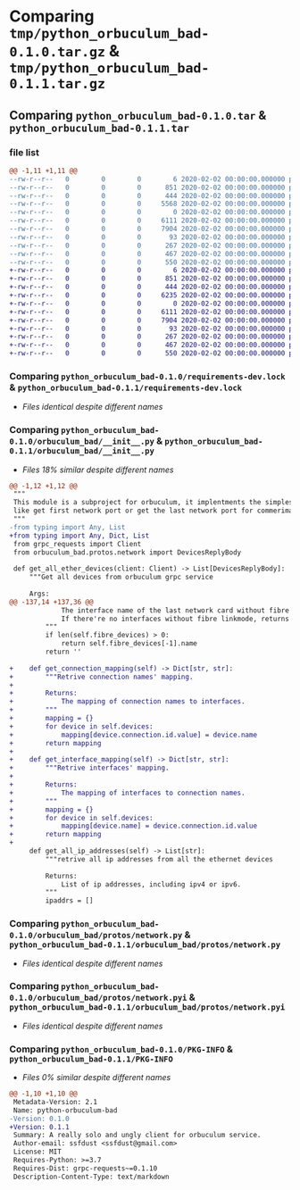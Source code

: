 # Comparing `tmp/python_orbuculum_bad-0.1.0.tar.gz` & `tmp/python_orbuculum_bad-0.1.1.tar.gz`

## Comparing `python_orbuculum_bad-0.1.0.tar` & `python_orbuculum_bad-0.1.1.tar`

### file list

```diff
@@ -1,11 +1,11 @@
--rw-r--r--   0        0        0        6 2020-02-02 00:00:00.000000 python_orbuculum_bad-0.1.0/.python-version
--rw-r--r--   0        0        0      851 2020-02-02 00:00:00.000000 python_orbuculum_bad-0.1.0/requirements-dev.lock
--rw-r--r--   0        0        0      444 2020-02-02 00:00:00.000000 python_orbuculum_bad-0.1.0/requirements.lock
--rw-r--r--   0        0        0     5568 2020-02-02 00:00:00.000000 python_orbuculum_bad-0.1.0/orbuculum_bad/__init__.py
--rw-r--r--   0        0        0        0 2020-02-02 00:00:00.000000 python_orbuculum_bad-0.1.0/orbuculum_bad/protos/__init__.py
--rw-r--r--   0        0        0     6111 2020-02-02 00:00:00.000000 python_orbuculum_bad-0.1.0/orbuculum_bad/protos/network.py
--rw-r--r--   0        0        0     7904 2020-02-02 00:00:00.000000 python_orbuculum_bad-0.1.0/orbuculum_bad/protos/network.pyi
--rw-r--r--   0        0        0       93 2020-02-02 00:00:00.000000 python_orbuculum_bad-0.1.0/.gitignore
--rw-r--r--   0        0        0      267 2020-02-02 00:00:00.000000 python_orbuculum_bad-0.1.0/README.md
--rw-r--r--   0        0        0      467 2020-02-02 00:00:00.000000 python_orbuculum_bad-0.1.0/pyproject.toml
--rw-r--r--   0        0        0      550 2020-02-02 00:00:00.000000 python_orbuculum_bad-0.1.0/PKG-INFO
+-rw-r--r--   0        0        0        6 2020-02-02 00:00:00.000000 python_orbuculum_bad-0.1.1/.python-version
+-rw-r--r--   0        0        0      851 2020-02-02 00:00:00.000000 python_orbuculum_bad-0.1.1/requirements-dev.lock
+-rw-r--r--   0        0        0      444 2020-02-02 00:00:00.000000 python_orbuculum_bad-0.1.1/requirements.lock
+-rw-r--r--   0        0        0     6235 2020-02-02 00:00:00.000000 python_orbuculum_bad-0.1.1/orbuculum_bad/__init__.py
+-rw-r--r--   0        0        0        0 2020-02-02 00:00:00.000000 python_orbuculum_bad-0.1.1/orbuculum_bad/protos/__init__.py
+-rw-r--r--   0        0        0     6111 2020-02-02 00:00:00.000000 python_orbuculum_bad-0.1.1/orbuculum_bad/protos/network.py
+-rw-r--r--   0        0        0     7904 2020-02-02 00:00:00.000000 python_orbuculum_bad-0.1.1/orbuculum_bad/protos/network.pyi
+-rw-r--r--   0        0        0       93 2020-02-02 00:00:00.000000 python_orbuculum_bad-0.1.1/.gitignore
+-rw-r--r--   0        0        0      267 2020-02-02 00:00:00.000000 python_orbuculum_bad-0.1.1/README.md
+-rw-r--r--   0        0        0      467 2020-02-02 00:00:00.000000 python_orbuculum_bad-0.1.1/pyproject.toml
+-rw-r--r--   0        0        0      550 2020-02-02 00:00:00.000000 python_orbuculum_bad-0.1.1/PKG-INFO
```

### Comparing `python_orbuculum_bad-0.1.0/requirements-dev.lock` & `python_orbuculum_bad-0.1.1/requirements-dev.lock`

 * *Files identical despite different names*

### Comparing `python_orbuculum_bad-0.1.0/orbuculum_bad/__init__.py` & `python_orbuculum_bad-0.1.1/orbuculum_bad/__init__.py`

 * *Files 18% similar despite different names*

```diff
@@ -1,12 +1,12 @@
 """
 This module is a subproject for orbuculum, it implentments the simplest function,
 like get first network port or get the last network port for commerimal projects.
 """
-from typing import Any, List
+from typing import Any, Dict, List
 from grpc_requests import Client
 from orbuculum_bad.protos.network import DevicesReplyBody
 
 def get_all_ether_devices(client: Client) -> List[DevicesReplyBody]:
     """Get all devices from orbuculum grpc service
 
     Args:
@@ -137,14 +137,36 @@
             The interface name of the last network card without fibre linkmode.
             If there're no interfaces without fibre linkmode, returns an empty string.
         """
         if len(self.fibre_devices) > 0:
             return self.fibre_devices[-1].name
         return ''
 
+    def get_connection_mapping(self) -> Dict[str, str]:
+        """Retrive connection names' mapping.
+
+        Returns:
+            The mapping of connection names to interfaces.
+        """
+        mapping = {}
+        for device in self.devices:
+            mapping[device.connection.id.value] = device.name
+        return mapping
+
+    def get_interface_mapping(self) -> Dict[str, str]:
+        """Retrive interfaces' mapping.
+
+        Returns:
+            The mapping of interfaces to connection names.
+        """
+        mapping = {}
+        for device in self.devices:
+            mapping[device.name] = device.connection.id.value
+        return mapping
+
     def get_all_ip_addresses(self) -> List[str]:
         """retrive all ip addresses from all the ethernet devices
 
         Returns:
             List of ip addresses, including ipv4 or ipv6.
         """
         ipaddrs = []
```

### Comparing `python_orbuculum_bad-0.1.0/orbuculum_bad/protos/network.py` & `python_orbuculum_bad-0.1.1/orbuculum_bad/protos/network.py`

 * *Files identical despite different names*

### Comparing `python_orbuculum_bad-0.1.0/orbuculum_bad/protos/network.pyi` & `python_orbuculum_bad-0.1.1/orbuculum_bad/protos/network.pyi`

 * *Files identical despite different names*

### Comparing `python_orbuculum_bad-0.1.0/PKG-INFO` & `python_orbuculum_bad-0.1.1/PKG-INFO`

 * *Files 0% similar despite different names*

```diff
@@ -1,10 +1,10 @@
 Metadata-Version: 2.1
 Name: python-orbuculum-bad
-Version: 0.1.0
+Version: 0.1.1
 Summary: A really solo and ungly client for orbuculum service.
 Author-email: ssfdust <ssfdust@gmail.com>
 License: MIT
 Requires-Python: >=3.7
 Requires-Dist: grpc-requests~=0.1.10
 Description-Content-Type: text/markdown
```

